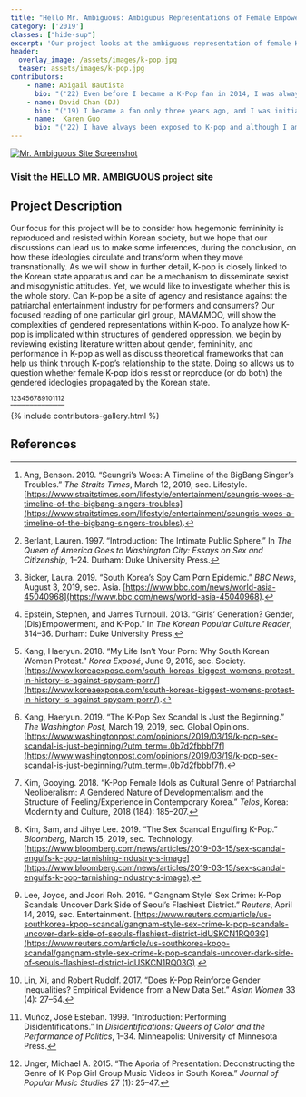 ```yaml
---
title: "Hello Mr. Ambiguous: Ambiguous Representations of Female Empowerment in K-Pop"
category: ['2019']
classes: ["hide-sup"]
excerpt: 'Our project looks at the ambiguous representation of female K-pop groups, zoning in on one particular group named MAMAMOO. We argue that K-pop girl groups occupy a liminal space between gendered oppression and agential resistance, that is, in their performance of femininity, female idols both implicate themselves by the gendered ideologies that produce them, while at the same time, "work on and against" (Muñoz) those ideologies in a process to transform them.'
header:
  overlay_image: /assets/images/k-pop.jpg
  teaser: assets/images/k-pop.jpg
contributors:
    - name: Abigail Bautista 
      bio: "('22) Even before I became a K-Pop fan in 2014, I was always fascinated with the organized structure of music production and circulation in Korean pop culture. For me, what makes K-Pop such an intriguing site for cultural studies is its ambiguous position in how South Korea creates its national brand domestically and internationally. South Korea’s national brand is built on clashing forces of tradition and modernity, Eastern and Western, convention and transgression; it is interesting to see how these forces interact from a cultural studies perspective."
    - name: David Chan (DJ)
      bio: "('19) I became a fan only three years ago, and I was initially drawn into the fandom because of the stunning music videos and the choreographies. It's like a snowball effect—once I started listening to one group, I kept discovering new groups that I also liked. It wasn't until later on that I discovered that K-pop resonates with a lot of Asian Americans. This made me think about the production of K-pop vs. the consumption of K-pop and what gets translated and what gets transformed. With that in mind, I wanted to see what we would discover if we studied K-pop from a cultural studies perspective."
    - name:  Karen Guo
      bio: "('22) I have always been exposed to K-pop and although I am not a fan of any group in particular, it has been interesting to observe the rise in popularity of K-pop globally within these past few years and the change/lack of change within the industry over time. Only have recently begun listening to MAMAMOO, they have quickly become a favorite of mine and found out why they appealed to me so much after finishing this project."
---
```



[![Mr. Ambiguous Site Screenshot](/cultural-studies/assets/images/k-pop-site-thumb.jpg)](https://kpopculturalstudies.weebly.com)
### [Visit the HELLO MR. AMBIGUOUS project site](https://kpopculturalstudies.weebly.com)

## Project Description

Our focus for this project will be to consider how hegemonic femininity is reproduced and resisted within Korean society, but we hope that our discussions can lead us to make some inferences, during the conclusion, on how these ideologies circulate and transform when they move transnationally. As we will show in further detail, K-pop is closely linked to the Korean state apparatus and can be a mechanism to disseminate sexist and misogynistic attitudes. Yet, we would like to investigate whether this is the whole story. Can K-pop be a site of agency and resistance against the patriarchal entertainment industry for performers and consumers? Our focused reading of one particular girl group, MAMAMOO, will show the complexities of gendered representations within K-pop. To analyze how K-pop is implicated within structures of gendered oppression, we begin by reviewing existing literature written about gender, femininity, and performance in K-pop as well as discuss theoretical frameworks that can help us think through K-pop’s relationship to the state. Doing so allows us to question whether female K-pop idols resist or reproduce (or do both) the gendered ideologies propagated by the Korean state.

[^1][^2][^3][^4][^5][^6][^7][^8][^9][^10][^11][^12]

{% include contributors-gallery.html %}

## References

[^1]: Ang, Benson. 2019. “Seungri’s Woes: A Timeline of the BigBang Singer’s Troubles.” *The Straits Times*, March 12, 2019, sec. Lifestyle. [https://www.straitstimes.com/lifestyle/entertainment/seungris-woes-a-timeline-of-the-bigbang-singers-troubles](https://www.straitstimes.com/lifestyle/entertainment/seungris-woes-a-timeline-of-the-bigbang-singers-troubles).

[^2]: Berlant, Lauren. 1997. “Introduction: The Intimate Public Sphere.” In *The Queen of America Goes to Washington City: Essays on Sex and Citizenship*, 1–24. Durham: Duke University Press.

[^3]: Bicker, Laura. 2019. “South Korea’s Spy Cam Porn Epidemic.” *BBC News*, August 3, 2019, sec. Asia. [https://www.bbc.com/news/world-asia-45040968](https://www.bbc.com/news/world-asia-45040968).

[^4]: Epstein, Stephen, and James Turnbull. 2013. “Girls’ Generation? Gender, (Dis)Empowerment, and K-Pop.” In *The Korean Popular Culture Reader*, 314–36. Durham: Duke University Press.

[^5]: Kang, Haeryun. 2018. “My Life Isn’t Your Porn: Why South Korean Women Protest.” *Korea Exposé*, June 9, 2018, sec. Society. [https://www.koreaexpose.com/south-koreas-biggest-womens-protest-in-history-is-against-spycam-porn/](https://www.koreaexpose.com/south-koreas-biggest-womens-protest-in-history-is-against-spycam-porn/).

[^6]: Kang, Haeryun. 2019. “The K-Pop Sex Scandal Is Just the Beginning.” *The Washington Post*, March 19, 2019, sec. Global Opinions. [https://www.washingtonpost.com/opinions/2019/03/19/k-pop-sex-scandal-is-just-beginning/?utm_term=.0b7d2fbbbf7f](https://www.washingtonpost.com/opinions/2019/03/19/k-pop-sex-scandal-is-just-beginning/?utm_term=.0b7d2fbbbf7f).

[^7]: Kim, Gooying. 2018. “K-Pop Female Idols as Cultural Genre of Patriarchal Neoliberalism: A Gendered Nature of Developmentalism and the Structure of Feeling/Experience in Contemporary Korea.” *Telos*, Korea: Modernity and Culture, 2018 (184): 185–207.

[^8]: Kim, Sam, and Jihye Lee. 2019. “The Sex Scandal Engulfing K-Pop.” *Bloomberg*, March 15, 2019, sec. Technology. [https://www.bloomberg.com/news/articles/2019-03-15/sex-scandal-engulfs-k-pop-tarnishing-industry-s-image](https://www.bloomberg.com/news/articles/2019-03-15/sex-scandal-engulfs-k-pop-tarnishing-industry-s-image).

[^9]: Lee, Joyce, and Joori Roh. 2019. “‘Gangnam Style’ Sex Crime: K-Pop Scandals Uncover Dark Side of Seoul’s Flashiest District.” *Reuters*, April 14, 2019, sec. Entertainment. [https://www.reuters.com/article/us-southkorea-kpop-scandal/gangnam-style-sex-crime-k-pop-scandals-uncover-dark-side-of-seouls-flashiest-district-idUSKCN1RQ03G](https://www.reuters.com/article/us-southkorea-kpop-scandal/gangnam-style-sex-crime-k-pop-scandals-uncover-dark-side-of-seouls-flashiest-district-idUSKCN1RQ03G).

[^10]: Lin, Xi, and Robert Rudolf. 2017. “Does K-Pop Reinforce Gender Inequalities? Empirical Evidence from a New Data Set.” *Asian Women* 33 (4): 27–54.

[^11]: Muñoz, José Esteban. 1999. “Introduction: Performing Disidentifications.” In *Disidentifications: Queers of Color and the Performance of Politics*, 1–34. Minneapolis: University of Minnesota Press.

[^12]: Unger, Michael A. 2015. “The Aporia of Presentation: Deconstructing the Genre of K-Pop Girl Group Music Videos in South Korea.” *Journal of Popular Music Studies* 27 (1): 25–47.